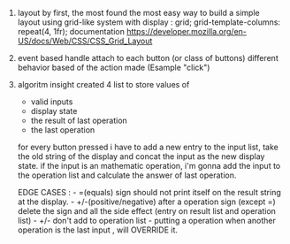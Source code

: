 1. layout 
    by first, the most found the most easy way to build a simple layout using grid-like system with 
         display              : grid;
        grid-template-columns: repeat(4, 1fr);
        documentation https://developer.mozilla.org/en-US/docs/Web/CSS/CSS_Grid_Layout 

2. event based handle
    attach to each button (or class of buttons) different behavior based of the action made (Esample "click")

3. algoritm insight
    created 4 list to store values of 
    - valid inputs
    - display state
    - the result of last operation
    - the last operation

    for every button pressed i have to add a new entry to the input list, take the old string of the display and concat the input as the new display state.
    if the input is an mathematic operation, i'm gonna add the input to the operation list and calculate the answer of last operation.

    EDGE CASES : - =(equals) sign should not print itself on the result string at the display.
                 - +/-(positive/negative) after a operation sign (except =) delete the sign and all the side effect (entry on   result list and operation list)
                 - +/- don't add to operation list
                 - putting a operation when another operation is the last input , will OVERRIDE it.
    